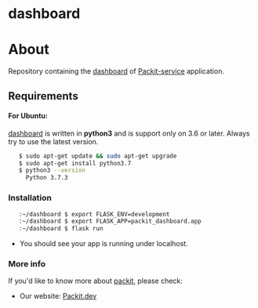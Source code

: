 # dashboard

# About
 Repository containing the [dashboard](https://github.com/packit-service/dashboard) of [Packit-service](https://github.com/packit-service) application.

 ## Requirements
 #### For Ubuntu:
 [dashboard](https://github.com/packit-service/dashboard) is written in **python3** and is support only on 3.6 or later. Always try to use the latest version.
 ``` bash
    $ sudo apt-get update && sudo apt-get upgrade
    $ sudo apt-get install python3.7
    $ python3 --version
      Python 3.7.3
 ```
 ### Installation
 
 ``` bash
    :~/dashboard $ export FLASK_ENV=development
    :~/dashboard $ export FLASK_APP=packit_dashboard.app
    :~/dashboard $ flask run
 ```
 * You should see your app is running under localhost. 

 ### More info
 If you'd like to know more about [packit](https://github.com/packit-service), please check:
 * Our website: [Packit.dev](https://packit.dev/)
